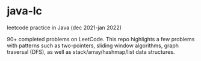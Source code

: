 # java-lc
leetcode practice in Java (dec 2021-jan 2022)

90+ completed problems on LeetCode.
This repo highlights a few problems with patterns such as two-pointers, sliding window algorithms, graph traversal (DFS), as well as stack/array/hashmap/list data structures.  
